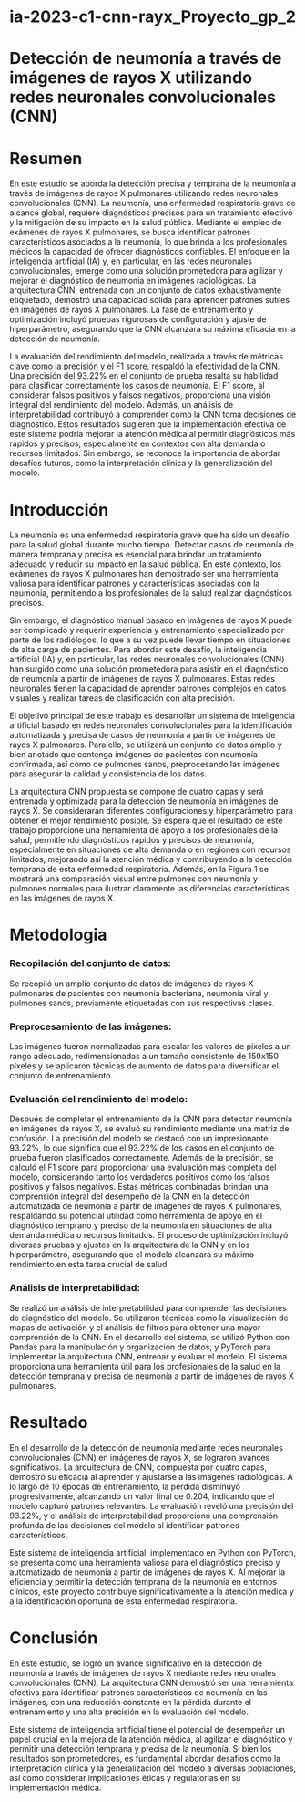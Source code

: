 # ia-2023-c1-cnn-rayx_Proyecto_gp_2
# Detección de neumonía a través de imágenes de rayos X utilizando redes neuronales convolucionales (CNN)

# Resumen

En este estudio se aborda la detección precisa y temprana de la neumonía a través de imágenes de rayos X pulmonares utilizando redes neuronales convolucionales (CNN). La neumonía, una enfermedad respiratoria grave de alcance global, requiere diagnósticos precisos para un tratamiento efectivo y la mitigación de su impacto en la salud pública. Mediante el empleo de exámenes de rayos X pulmonares, se busca identificar patrones característicos asociados a la neumonía, lo que brinda a los profesionales médicos la capacidad de ofrecer diagnósticos confiables. El enfoque en la inteligencia artificial (IA) y, en particular, en las redes neuronales convolucionales, emerge como una solución prometedora para agilizar y mejorar el diagnóstico de neumonía en imágenes radiológicas. La arquitectura CNN, entrenada con un conjunto de datos exhaustivamente etiquetado, demostró una capacidad sólida para aprender patrones sutiles en imágenes de rayos X pulmonares. La fase de entrenamiento y optimización incluyó pruebas rigurosas de configuración y ajuste de hiperparámetro, asegurando que la CNN alcanzara su máxima eficacia en la detección de neumonía.

La evaluación del rendimiento del modelo, realizada a través de métricas clave como la precisión y el F1 score, respaldó la efectividad de la CNN. Una precisión del 93.22% en el conjunto de prueba resalta su habilidad para clasificar correctamente los casos de neumonía. El F1 score, al considerar falsos positivos y falsos negativos, proporciona una visión integral del rendimiento del modelo. Además, un análisis de interpretabilidad contribuyó a comprender cómo la CNN toma decisiones de diagnóstico. Estos resultados sugieren que la implementación efectiva de este sistema podría mejorar la atención médica al permitir diagnósticos más rápidos y precisos, especialmente en contextos con alta demanda o recursos limitados. Sin embargo, se reconoce la importancia de abordar desafíos futuros, como la interpretación clínica y la generalización del modelo.

# Introducción

La neumonía es una enfermedad respiratoria grave que ha sido un desafío para la salud global durante mucho tiempo. Detectar casos de neumonía de manera temprana y precisa es esencial para brindar un tratamiento adecuado y reducir su impacto en la salud pública. En este contexto, los exámenes de rayos X pulmonares han demostrado ser una herramienta valiosa para identificar patrones y características asociadas con la neumonía, permitiendo a los profesionales de la salud realizar diagnósticos precisos.

Sin embargo, el diagnóstico manual basado en imágenes de rayos X puede ser complicado y requerir experiencia y entrenamiento especializado por parte de los radiólogos, lo que a su vez puede llevar tiempo en situaciones de alta carga de pacientes.
Para abordar este desafío, la inteligencia artificial (IA) y, en particular, las redes neuronales convolucionales (CNN) han surgido como una solución prometedora para asistir en el diagnóstico de neumonía a partir de imágenes de rayos X pulmonares. Estas redes neuronales tienen la capacidad de aprender patrones complejos en datos visuales y realizar tareas de clasificación con alta precisión.

El objetivo principal de este trabajo es desarrollar un sistema de inteligencia artificial basado en redes neuronales convolucionales para la identificación automatizada y precisa de casos de neumonía a partir de imágenes de rayos X pulmonares. Para ello, se utilizará un conjunto de datos amplio y bien anotado que contenga imágenes de pacientes con neumonía confirmada, así como de pulmones sanos, preprocesando las imágenes para asegurar la calidad y consistencia de los datos.

La arquitectura CNN propuesta se compone de cuatro capas y será entrenada y optimizada para la detección de neumonía en imágenes de rayos X. Se considerarán diferentes configuraciones y hiperparámetro para obtener el mejor rendimiento posible. Se espera que el resultado de este trabajo proporcione una herramienta de apoyo a los profesionales de la salud, permitiendo diagnósticos rápidos y precisos de neumonía, especialmente en situaciones de alta demanda o en regiones con recursos limitados, mejorando así la atención médica y contribuyendo a la detección temprana de esta enfermedad respiratoria.
Además, en la Figura 1 se mostrará una comparación visual entre pulmones con neumonía y pulmones normales para ilustrar claramente las diferencias características en las imágenes de rayos X.

# Metodologia

### Recopilación del conjunto de datos:

Se recopiló un amplio conjunto de datos de imágenes de rayos X pulmonares de pacientes con neumonía bacteriana, neumonía viral y pulmones sanos, previamente etiquetadas con sus respectivas clases.

### Preprocesamiento de las imágenes:

Las imágenes fueron normalizadas para escalar los valores de píxeles a un rango adecuado, redimensionadas a un tamaño consistente de 150x150 píxeles y se aplicaron técnicas de aumento de datos para diversificar el conjunto de entrenamiento.

### Evaluación del rendimiento del modelo:

Después de completar el entrenamiento de la CNN para detectar neumonía en imágenes de rayos X, se evaluó su rendimiento mediante una matriz de confusión. La precisión del modelo se destacó con un impresionante 93.22%, lo que significa que el 93.22% de los casos en el conjunto de prueba fueron clasificados correctamente. Además de la precisión, se calculó el F1 score para proporcionar una evaluación más completa del modelo, considerando tanto los verdaderos positivos como los falsos positivos y falsos negativos. Estas métricas combinadas brindan una comprensión integral del desempeño de la CNN en la detección automatizada de neumonía a partir de imágenes de rayos X pulmonares, respaldando su potencial utilidad como herramienta de apoyo en el diagnóstico temprano y preciso de la neumonía en situaciones de alta demanda médica o recursos limitados. El proceso de optimización incluyó diversas pruebas y ajustes en la arquitectura de la CNN y en los hiperparámetro, asegurando que el modelo alcanzara su máximo rendimiento en esta tarea crucial de salud.

### Análisis de interpretabilidad:

Se realizó un análisis de interpretabilidad para comprender las decisiones de diagnóstico del modelo. Se utilizaron técnicas como la visualización de mapas de activación y el análisis de filtros para obtener una mayor comprensión de la CNN.
En el desarrollo del sistema, se utilizó Python con Pandas para la manipulación y organización de datos, y PyTorch para implementar la arquitectura CNN, entrenar y evaluar el modelo. El sistema proporciona una herramienta útil para los profesionales de la salud en la detección temprana y precisa de neumonía a partir de imágenes de rayos X pulmonares.

# Resultado

En el desarrollo de la detección de neumonía mediante redes neuronales convolucionales (CNN) en imágenes de rayos X, se lograron avances significativos. La arquitectura de CNN, compuesta por cuatro capas, demostró su eficacia al aprender y ajustarse a las imágenes radiológicas. A lo largo de 10 épocas de entrenamiento, la pérdida disminuyó progresivamente, alcanzando un valor final de 0.204, indicando que el modelo capturó patrones relevantes. La evaluación reveló una precisión del 93.22%, y el análisis de interpretabilidad proporcionó una comprensión profunda de las decisiones del modelo al identificar patrones característicos.

Este sistema de inteligencia artificial, implementado en Python con PyTorch, se presenta como una herramienta valiosa para el diagnóstico preciso y automatizado de neumonía a partir de imágenes de rayos X. Al mejorar la eficiencia y permitir la detección temprana de la neumonía en entornos clínicos, este proyecto contribuye significativamente a la atención médica y a la identificación oportuna de esta enfermedad respiratoria.

# Conclusión

En este estudio, se logró un avance significativo en la detección de neumonía a través de imágenes de rayos X mediante redes neuronales convolucionales (CNN). La arquitectura CNN demostró ser una herramienta efectiva para identificar patrones característicos de neumonía en las imágenes, con una reducción constante en la pérdida durante el entrenamiento y una alta precisión en la evaluación del modelo.

Este sistema de inteligencia artificial tiene el potencial de desempeñar un papel crucial en la mejora de la atención médica, al agilizar el diagnóstico y permitir una detección temprana y precisa de la neumonía. Si bien los resultados son prometedores, es fundamental abordar desafíos como la interpretación clínica y la generalización del modelo a diversas poblaciones, así como considerar implicaciones éticas y regulatorias en su implementación médica.










